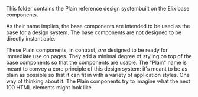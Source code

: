 This folder contains the Plain reference design systembuilt on the Elix base components.

As their name implies, the base components are intended to be used as the base for a design system. The base components are not designed to be directly instantiable.

These Plain components, in contrast, _are_ designed to be ready for immediate use on pages. They add a minimal degree of styling on top of the base components so that the components are usable. The "Plain" name is meant to convey a core principle of this design system: it's meant to be as plain as possible so that it can fit in with a variety of application styles. One way of thinking about it: The Plain components try to imagine what the next 100 HTML elements might look like.
